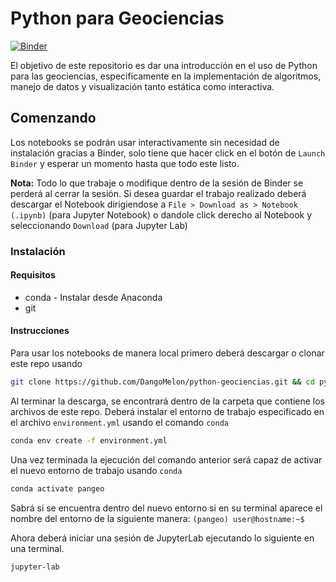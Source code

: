 # Python para Geociencias

[![Binder](https://mybinder.org/badge_logo.svg)](https://mybinder.org/v2/gh/DangoMelon/python-geociencias/master?urlpath=lab)

El objetivo de este repositorio es dar una introducción en el uso de Python para las geociencias, especificamente en la implementación de algoritmos, manejo de datos y visualización tanto estática como interactiva.

## Comenzando

Los notebooks se podrán usar interactivamente sin necesidad de instalación gracias a Binder, solo tiene que hacer click en el botón de `Launch Binder` y esperar un momento hasta que todo este listo.

**Nota:** Todo lo que trabaje o modifique dentro de la sesión de Binder se perderá al cerrar la sesión. Si desea guardar el trabajo realizado deberá descargar el Notebook dirigiendose a `File > Download as > Notebook (.ipynb)` (para Jupyter Notebook) o dandole click derecho al Notebook y seleccionando `Download` (para Jupyter Lab)

### Instalación

#### Requisitos

- conda - Instalar desde Anaconda
- git

#### Instrucciones

Para usar los notebooks de manera local primero deberá descargar o clonar este repo usando

```bash
git clone https://github.com/DangoMelon/python-geociencias.git && cd python-geociencias
```

Al terminar la descarga, se encontrará dentro de la carpeta que contiene los archivos de este repo. Deberá instalar el entorno de trabajo especificado en el archivo `environment.yml` usando el comando `conda`

```bash
conda env create -f environment.yml
```

Una vez terminada la ejecución del comando anterior será capaz de activar el nuevo entorno de trabajo usando `conda`

```bash
conda activate pangeo
```

Sabrá si se encuentra dentro del nuevo entorno si en su terminal aparece el nombre del entorno de la siguiente manera: `(pangeo) user@hostname:~$`

Ahora deberá iniciar una sesión de JupyterLab ejecutando lo siguiente en una terminal.

```bash
jupyter-lab
```
